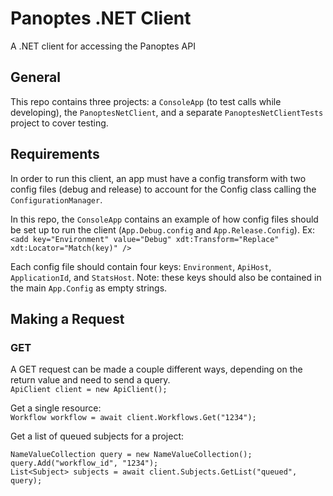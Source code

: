 # Panoptes .NET Client
A .NET client for accessing the Panoptes API

## General
This repo contains three projects: a `ConsoleApp` (to test calls while developing), the `PanoptesNetClient`, and a separate `PanoptesNetClientTests` project to cover testing.

## Requirements
In order to run this client, an app must have a config transform with two config files (debug and release) to account for the Config class calling the `ConfigurationManager`.

In this repo, the `ConsoleApp` contains an example of how config files should be set up to run the client (`App.Debug.config` and `App.Release.Config`).
Ex: `<add key="Environment" value="Debug" xdt:Transform="Replace" xdt:Locator="Match(key)" />`

Each config file should contain four keys: `Environment`, `ApiHost`, `ApplicationId`, and `StatsHost`. Note: these keys should also be contained in the main `App.Config` as empty strings.

## Making a Request

### GET

A GET request can be made a couple different ways, depending on the return value and need to send a query.  
`ApiClient client = new ApiClient();`

Get a single resource:  
`Workflow workflow = await client.Workflows.Get("1234");`

Get a list of queued subjects for a project:
```
NameValueCollection query = new NameValueCollection();
query.Add("workflow_id", "1234");
List<Subject> subjects = await client.Subjects.GetList("queued", query);
```
